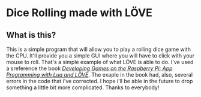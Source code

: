 # Dice Rolling made with LÖVE

## What is this?

This is a simple program that will allow you to play a rolling dice game with the CPU. It'll provide you a simple GUI where you will have to click with your mouse to roll.
That's a simple example of what LÖVE is able to do. I've used a sreference the book [*Developing Games on the Raspberry Pi: App Programming with Lua and LÖVE*](https://www.amazon.it/Developing-Games-Raspberry-Pi-Programming-ebook/dp/B07M8NG4R9).
The exaple in the book had, also, several errors in the code that i've corrected. I hope i'll be able in the future to drop something a little bit more complicated.
Thanks to everybody!
